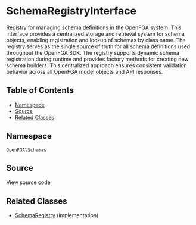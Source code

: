 # SchemaRegistryInterface

Registry for managing schema definitions in the OpenFGA system. This interface provides a centralized storage and retrieval system for schema objects, enabling registration and lookup of schemas by class name. The registry serves as the single source of truth for all schema definitions used throughout the OpenFGA SDK. The registry supports dynamic schema registration during runtime and provides factory methods for creating new schema builders. This centralized approach ensures consistent validation behavior across all OpenFGA model objects and API responses.

## Table of Contents

- [Namespace](#namespace)
- [Source](#source)
- [Related Classes](#related-classes)

## Namespace

`OpenFGA\Schemas`

## Source

[View source code](https://github.com/evansims/openfga-php/blob/main/src/Schemas/SchemaRegistryInterface.php)

## Related Classes

- [SchemaRegistry](Schemas/SchemaRegistry.md) (implementation)

